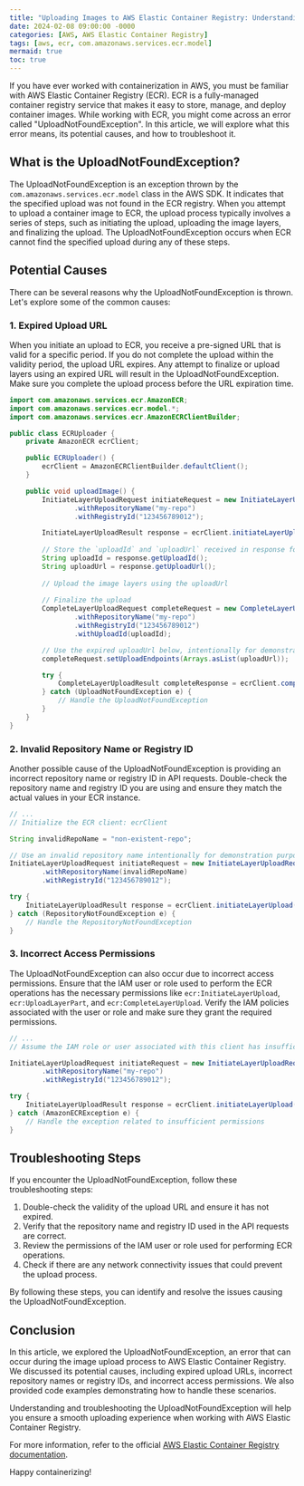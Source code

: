 ```yaml
---
title: "Uploading Images to AWS Elastic Container Registry: Understanding the UploadNotFoundException"
date: 2024-02-08 09:00:00 -0000
categories: [AWS, AWS Elastic Container Registry]
tags: [aws, ecr, com.amazonaws.services.ecr.model]
mermaid: true
toc: true
---
```



If you have ever worked with containerization in AWS, you must be familiar with AWS Elastic Container Registry (ECR). ECR is a fully-managed container registry service that makes it easy to store, manage, and deploy container images. While working with ECR, you might come across an error called "UploadNotFoundException". In this article, we will explore what this error means, its potential causes, and how to troubleshoot it.

## What is the UploadNotFoundException?

The UploadNotFoundException is an exception thrown by the `com.amazonaws.services.ecr.model` class in the AWS SDK. It indicates that the specified upload was not found in the ECR registry. When you attempt to upload a container image to ECR, the upload process typically involves a series of steps, such as initiating the upload, uploading the image layers, and finalizing the upload. The UploadNotFoundException occurs when ECR cannot find the specified upload during any of these steps.

## Potential Causes

There can be several reasons why the UploadNotFoundException is thrown. Let's explore some of the common causes:

### 1. Expired Upload URL

When you initiate an upload to ECR, you receive a pre-signed URL that is valid for a specific period. If you do not complete the upload within the validity period, the upload URL expires. Any attempt to finalize or upload layers using an expired URL will result in the UploadNotFoundException. Make sure you complete the upload process before the URL expiration time.

```java
import com.amazonaws.services.ecr.AmazonECR;
import com.amazonaws.services.ecr.model.*;
import com.amazonaws.services.ecr.AmazonECRClientBuilder;

public class ECRUploader {
    private AmazonECR ecrClient;

    public ECRUploader() {
        ecrClient = AmazonECRClientBuilder.defaultClient();
    }

    public void uploadImage() {
        InitiateLayerUploadRequest initiateRequest = new InitiateLayerUploadRequest()
                .withRepositoryName("my-repo")
                .withRegistryId("123456789012");

        InitiateLayerUploadResult response = ecrClient.initiateLayerUpload(initiateRequest);
        
        // Store the `uploadId` and `uploadUrl` received in response for later use
        String uploadId = response.getUploadId();
        String uploadUrl = response.getUploadUrl();
        
        // Upload the image layers using the uploadUrl
        
        // Finalize the upload
        CompleteLayerUploadRequest completeRequest = new CompleteLayerUploadRequest()
                .withRepositoryName("my-repo")
                .withRegistryId("123456789012")
                .withUploadId(uploadId);

        // Use the expired uploadUrl below, intentionally for demonstration purposes
        completeRequest.setUploadEndpoints(Arrays.asList(uploadUrl)); 

        try {
            CompleteLayerUploadResult completeResponse = ecrClient.completeLayerUpload(completeRequest);
        } catch (UploadNotFoundException e) {
            // Handle the UploadNotFoundException
        }
    }
}
```

### 2. Invalid Repository Name or Registry ID

Another possible cause of the UploadNotFoundException is providing an incorrect repository name or registry ID in API requests. Double-check the repository name and registry ID you are using and ensure they match the actual values in your ECR instance.

```java
// ...
// Initialize the ECR client: ecrClient

String invalidRepoName = "non-existent-repo";

// Use an invalid repository name intentionally for demonstration purposes
InitiateLayerUploadRequest initiateRequest = new InitiateLayerUploadRequest()
        .withRepositoryName(invalidRepoName)
        .withRegistryId("123456789012");

try {
    InitiateLayerUploadResult response = ecrClient.initiateLayerUpload(initiateRequest);
} catch (RepositoryNotFoundException e) {
    // Handle the RepositoryNotFoundException
}
```

### 3. Incorrect Access Permissions

The UploadNotFoundException can also occur due to incorrect access permissions. Ensure that the IAM user or role used to perform the ECR operations has the necessary permissions like `ecr:InitiateLayerUpload`, `ecr:UploadLayerPart`, and `ecr:CompleteLayerUpload`. Verify the IAM policies associated with the user or role and make sure they grant the required permissions.

```java
// ...
// Assume the IAM role or user associated with this client has insufficient permissions

InitiateLayerUploadRequest initiateRequest = new InitiateLayerUploadRequest()
        .withRepositoryName("my-repo")
        .withRegistryId("123456789012");

try {
    InitiateLayerUploadResult response = ecrClient.initiateLayerUpload(initiateRequest);
} catch (AmazonECRException e) {
    // Handle the exception related to insufficient permissions
}
```

## Troubleshooting Steps

If you encounter the UploadNotFoundException, follow these troubleshooting steps:

1. Double-check the validity of the upload URL and ensure it has not expired.
2. Verify that the repository name and registry ID used in the API requests are correct.
3. Review the permissions of the IAM user or role used for performing ECR operations.
4. Check if there are any network connectivity issues that could prevent the upload process.

By following these steps, you can identify and resolve the issues causing the UploadNotFoundException.

## Conclusion

In this article, we explored the UploadNotFoundException, an error that can occur during the image upload process to AWS Elastic Container Registry. We discussed its potential causes, including expired upload URLs, incorrect repository names or registry IDs, and incorrect access permissions. We also provided code examples demonstrating how to handle these scenarios.

Understanding and troubleshooting the UploadNotFoundException will help you ensure a smooth uploading experience when working with AWS Elastic Container Registry.

For more information, refer to the official [AWS Elastic Container Registry documentation](https://docs.aws.amazon.com/AmazonECR/latest/APIReference/Welcome.html).

Happy containerizing!